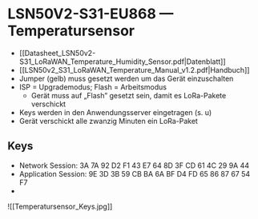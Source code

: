 # LSN50V2-S31-EU868 — Temperatursensor
- [[Datasheet_LSN50v2-S31_LoRaWAN_Temperature_Humidity_Sensor.pdf|Datenblatt]]
- [[LSN50v2_S31_LoRaWAN_Temperature_Manual_v1.2.pdf|Handbuch]]
- Jumper (gelb) muss gesetzt werden um das Gerät einzuschalten
- ISP = Upgrademodus; Flash = Arbeitsmodus 
	- Gerät muss auf „Flash” gesetzt sein, damit es LoRa-Pakete verschickt
- Keys werden in den Anwendungsserver eingetragen (s. u)
- Gerät verschickt alle zwanzig Minuten ein LoRa-Paket

## Keys
- Network Session: 3A 7A 92 D2 F1 43 E7 64 8D 3F CD 61 4C 29 9A 44
- Application Session: 9E 3D 3B 59 CB BA 6A BF D4 FD 65 86 87 67 54 F7
- 
![[Temperatursensor_Keys.jpg]]